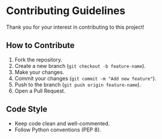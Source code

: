# Contributing Guidelines

Thank you for your interest in contributing to this project!

## How to Contribute

1. Fork the repository.
2. Create a new branch (`git checkout -b feature-name`).
3. Make your changes.
4. Commit your changes (`git commit -m "Add new feature"`).
5. Push to the branch (`git push origin feature-name`).
6. Open a Pull Request.

## Code Style

- Keep code clean and well-commented.
- Follow Python conventions (PEP 8).
